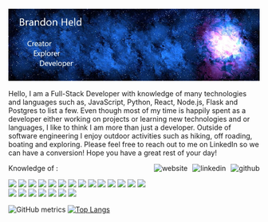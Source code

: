 ![Header](https://github.com/brandonheld/brandonheld/blob/main/githubprofile.jpg)

Hello,
I am a Full-Stack Developer with knowledge of many technologies and languages such as, JavaScript, Python, React, Node.js, Flask and Postgres to list a few. Even though most of my time is happily spent as a developer either working on projects or learning new technologies and or languages, I like to think I am more than just a developer. Outside of software engineering I enjoy outdoor activities such as hiking, off roading, boating and exploring. Please feel free to reach out to me on LinkedIn so we can have a conversion! Hope you have a great rest of your day!

[<img align="right"  src='https://cdn.jsdelivr.net/npm/simple-icons@3.0.1/icons/github.svg' alt='github' height='40' style="padding-left: 10px">](https://github.com/brandonheld) [<img align="right" src='https://cdn.jsdelivr.net/npm/simple-icons@3.0.1/icons/linkedin.svg' alt='linkedin' height='40' style="padding-left: 10px">](https://www.linkedin.com/in/brandon-held12/)  [<img align="right" src='https://cdn.jsdelivr.net/npm/simple-icons@3.0.1/icons/icloud.svg' alt='website' height='40'>](https://brandonheld.dev) 

  
Knowledge of :

![](https://img.shields.io/badge/OS-Linux-informational?style=plastic&logo=Linux&logoColor=white) ![](https://img.shields.io/badge/OS-Linux-informational?style=plastic&logo=Linux&logoColor=white) ![](https://img.shields.io/badge/OS-Linux-informational?style=plastic&logo=Linux&logoColor=white) ![](https://img.shields.io/badge/OS-Linux-informational?style=plastic&logo=Linux&logoColor=white) ![](https://img.shields.io/badge/OS-Linux-informational?style=plastic&logo=Linux&logoColor=white) ![](https://img.shields.io/badge/OS-Linux-informational?style=plastic&logo=Linux&logoColor=white) ![](https://img.shields.io/badge/OS-Linux-informational?style=plastic&logo=Linux&logoColor=white) ![](https://img.shields.io/badge/OS-Linux-informational?style=plastic&logo=Linux&logoColor=white) ![](https://img.shields.io/badge/OS-Linux-informational?style=plastic&logo=Linux&logoColor=white) ![](https://img.shields.io/badge/OS-Linux-informational?style=plastic&logo=Linux&logoColor=white) ![](https://img.shields.io/badge/OS-Linux-informational?style=plastic&logo=Linux&logoColor=white) ![](https://img.shields.io/badge/OS-Linux-informational?style=plastic&logo=Linux&logoColor=white) ![](https://img.shields.io/badge/OS-Linux-informational?style=plastic&logo=Linux&logoColor=white) ![](https://img.shields.io/badge/OS-Linux-informational?style=plastic&logo=Linux&logoColor=white) ![](https://img.shields.io/badge/OS-Linux-informational?style=plastic&logo=Linux&logoColor=white) ![](https://img.shields.io/badge/OS-Linux-informational?style=plastic&logo=Linux&logoColor=white) ![](https://img.shields.io/badge/OS-Linux-informational?style=plastic&logo=Linux&logoColor=white) ![](https://img.shields.io/badge/OS-Linux-informational?style=plastic&logo=Linux&logoColor=white) ![](https://img.shields.io/badge/OS-Linux-informational?style=plastic&logo=Linux&logoColor=white) ![](https://img.shields.io/badge/OS-Linux-informational?style=plastic&logo=Linux&logoColor=white) ![](https://img.shields.io/badge/OS-Linux-informational?style=plastic&logo=Linux&logoColor=white)

![GitHub metrics](https://metrics.lecoq.io/brandonheld)   [![Top Langs](https://github-readme-stats.vercel.app/api/top-langs/?username=brandonheld&theme=tokyonight)](https://github.com/anuraghazra/github-readme-stats)

